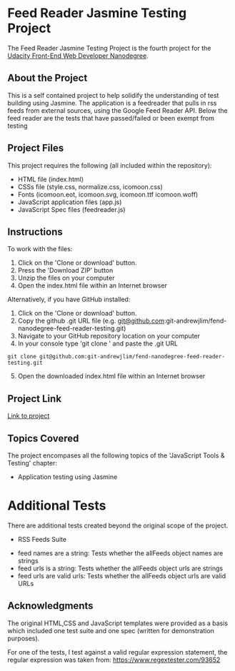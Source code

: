 # Feed Reader Jasmine Testing Project

The Feed Reader Jasmine Testing Project is the fourth project for the <a target="_blank" href="https://www.udacity.com/course/front-end-web-developer-nanodegree--nd001">Udacity Front-End Web Developer Nanodegree</a>.

## About the Project
This is a self contained project to help solidify the understanding of test building using Jasmine.
The application is a feedreader that pulls in rss feeds from external sources, using the Google Feed Reader API. Below the feed reader are the tests that have passed/failed or been exempt from testing

## Project Files
This project requires the following (all included within the repository):
* HTML file (index.html)
* CSSs file (style.css, normalize.css, icomoon.css)
* Fonts (icomoon.eot, icomoon.svg, icomoon.ttf icomoon.woff)
* JavaScript application files (app.js)
* JavaScript Spec files (feedreader.js)

## Instructions
To work with the files:
1. Click on the 'Clone or download' button.
2. Press the 'Download ZIP' button
3. Unzip the files on your computer
4. Open the index.html file within an Internet browser

Alternatively, if you have GitHub installed:
1. Click on the 'Clone or download' button.
2. Copy the github .git URL file (e.g. git@github.com:git-andrewjlim/fend-nanodegree-feed-reader-testing.git)
3. Navigate to your GitHub repository location on your computer
4. In your console type 'git clone ' and paste the .git URL
```
git clone git@github.com:git-andrewjlim/fend-nanodegree-feed-reader-testing.git
```
5. Open the downloaded index.html file within an Internet browser

## Project Link
[Link to project](https://git-andrewjlim.github.io/fend-nanodegree-feed-reader-testing/)

## Topics Covered
The project encompases all the following topics of the 'JavaScript Tools & Testing' chapter:
* Application testing using Jasmine

# Additional Tests
There are additional tests created beyond the original scope of the project.
* RSS Feeds Suite
- feed names are a string: Tests whether the allFeeds object names are strings
- feed urls is a string: Tests whether the allFeeds object urls are strings
- feed urls are valid urls: Tests whether the allFeeds object urls are valid URLs

## Acknowledgments
The original HTML,CSS and JavaScript templates were provided as a basis which included one test suite and one spec (written for demonstration purposes).

For one of the tests, I test against a valid regular expression statement, the regular expression was taken from: https://www.regextester.com/93652
